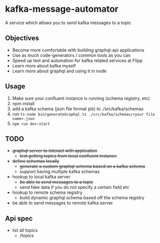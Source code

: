 # kafka-message-automator

A service which allows you to send kafka messages to a topic

## Objectives

* Become more comfortable with building graphql-api applications
* Use as much code-generators / common tools as you can
* Speed up test and automation for kafka related services at Flipp
* Learn more about kafka myself
* Learn more about graphql and using it in node

## Usage

1. Make sure your confluent instance is running (schema registry, etc)
1. npm install
1. add a kafka schema (json file format pls) to ./src/kafka/schemas
1. run `ts-node bin/generateGraphql.ts ./src/kafka/schemas/<your file name>.json`
1. `npm run dev:start`

## TODO

* ~~graphql server to interact with application~~
  * ~~test getting topics from local confluent instance~~
* ~~define schemas locally~~
  * ~~generate a custom graphql schema based on a kafka schema~~
  * support having multiple kafka schemas
* hookup to local kafka server
  * ~~be able to send messages to a topic~~
  * send fake data if you do not specify a certain field etc
* hookup to remote schema registry
  * build dynamic graphql schema based off the schema registry
* be able to send messages to remote kafka server

## Api spec

* list all topics
  * /topics
